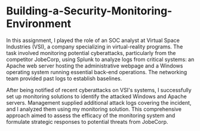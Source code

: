 # Building-a-Security-Monitoring-Environment

In this assignment, I played the role of an SOC analyst at Virtual Space Industries (VSI), a company specializing in virtual-reality programs. The task involved monitoring potential cyberattacks, particularly from the competitor JobeCorp, using Splunk to analyze logs from critical systems: an Apache web server hosting the administrative webpage and a Windows operating system running essential back-end operations. The networking team provided past logs to establish baselines. 

After being notified of recent cyberattacks on VSI's systems, I successfully set up monitoring solutions to identify the attacked Windows and Apache servers. Management supplied additional attack logs covering the incident, and I analyzed them using my monitoring solution. This comprehensive approach aimed to assess the efficacy of the monitoring system and formulate strategic responses to potential threats from JobeCorp.
